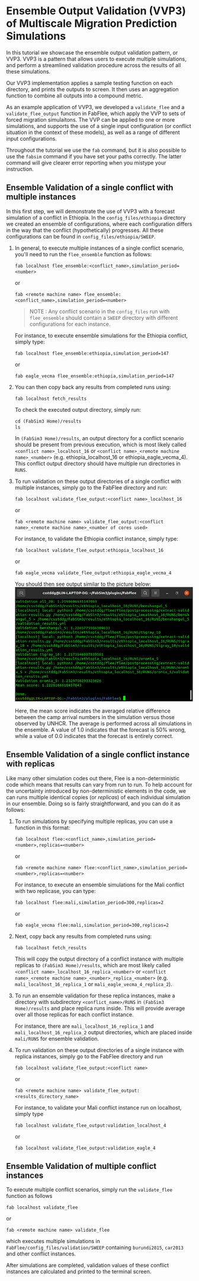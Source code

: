 Ensemble Output Validation (VVP3) of Multiscale Migration Prediction Simulations
======

In this tutorial we showcase the ensemble output validation pattern, or VVP3. VVP3 is a pattern that allows users to execute multiple simulations, and perform a streamlined validation procedure across the results of all these simulations.

Our VVP3 implementation applies a sample testing function on each directory, and prints the outputs to screen. It then uses an aggregation function to combine all outputs into a compound metric.

As an example application of VVP3, we developed a `validate_flee` and a `validate_flee_output` function in FabFlee, which apply the VVP to sets of forced migration simulaitons. The VVP can be applied to one or more simulations, and supports the use of a single input configuration (or conflict situation in the context of these models), as well as a range of different input configurations.

Throughout the tutorial we use the `fab` command, but it is also possible to use the `fabsim` command if you have set your paths correctly. The latter command will give clearer error reporting when you mistype your instruction.

## Ensemble Validation of a single conflict with multiple instances

In this first step, we will demonstrate the use of VVP3 with a forecast simulation of a conflict in Ethiopia. In the `config_files/ethiopia` directory we created an ensemble of configurations, where each configuration differs in the way that the conflict (hypothetically) progresses. All these configurations can be found in `config_files/ethiopia/SWEEP`.

1.  In general, to execute multiple instances of a single conflict scenario, you'll need to run the `flee_ensemble` function as follows:  
    ```
    fab localhost flee_ensemble:<conflict_name>,simulation_period=<number>
    ```
    or 
    ```
    fab <remote machine name> flee_ensemble:<conflict_name>,simulation_period=<number>
    ```
    > NOTE : Any conflict scenario in the `config_files` run with `flee_ensemble` should contain a `SWEEP` directory with different configurations for each instance. 

    For instance, to execute ensemble simulations for the Ethiopia conflict, simply type:
    ```
    fab localhost flee_ensemble:ethiopia,simulation_period=147
    ```
    or
    ```
    fab eagle_vecma flee_ensemble:ethiopia,simulation_period=147
    ```
    
2.  You can then copy back any results from completed runs using:
    ```
    fab localhost fetch_results
    ```
    To check the executed output directory, simply run:
    ```
    cd (FabSim3 Home)/results
    ls
    ```
    In `(FabSim3 Home)/results`, an output directory for a conflict scenario should be present from previous execution, which is most likely called `<conflict name>_localhost_16` or `<conflict name>_<remote machine name>_<number>` (e.g. ethiopia_localhost_16 or ethiopia_eagle_vecma_4). This conflict output directory should have multiple run directories in `RUNS`. 

3.  To run validation on these output directories of a single conflict with multiple instances, simply go to the FabFlee directory and run:
    ```
    fab localhost validate_flee_output:<conflict name>_localhost_16 
    ```    
    or
    ```
    fab <remote machine name> validate_flee_output:<conflict name>_<remote machine name>_<number of cores used> 
    ```
    
    For instance, to validate the Ethiopia conflict instance, simply type:
    ```
    fab localhost validate_flee_output:ethiopia_localhost_16
    ```
    or
    ```
    fab eagle_vecma validate_flee_output:ethiopia_eagle_vecma_4 
    ```
    
    You should then see output similar to the picture below:
    !["Example output"](vvp3-example.png)
    
    Here, the mean score indicates the averaged relative difference between the camp arrival numbers in the simulation versus those observed by UNHCR. The average is performed across all simulations in the ensemble. A value of 1.0 indicates that the forecast is 50% wrong, while a value of 0.0 indicates that the forecast is entirely correct.

## Ensemble Validation of a single conflict instance with replicas

Like many other simulation codes out there, Flee is a non-deterministic code which means that results can vary from run to run. To help account for the uncertainty introduced by non-deterministic elements in the code, we can runs multiple identical copies (or *replicas*) of each individual simulation in our ensemble. Doing so is fairly straightforward, and you can do it as follows:

1.  To run simulations by specifying multiple replicas, you can use a function in this format:
    ```
    fab localhost flee:<conflict_name>,simulation_period=<number>,replicas=<number>
    ```
    or 
    ```
    fab <remote machine name> flee:<conflict_name>,simulation_period=<number>,replicas=<number>
    ```
    For instance, to execute an ensemble simulations for the Mali conflict with two replicase, you can type:
    ```
    fab localhost flee:mali,simulation_period=300,replicas=2
    ```
    or
    ```
    fab eagle_vecma flee:mali,simulation_period=300,replicas=2
    ```
    
2.  Next, copy back any results from completed runs using:
    ```
    fab localhost fetch_results
    ```
    This will copy the output directory of a conflict instance with multiple replicas to `(FabSim3 Home)/results`, which are most likely called `<conflict name>_localhost_16_replica_<number>` or `<conflict name>_<remote machine name>_<number>_replica_<number>` (e.g. `mali_localhost_16_replica_1` or `mali_eagle_vecma_4_replica_2`). 
    
3.  To run an ensemble validation for these replica instances, make a directory with subdirectory `<conflict_name>/RUNS` in `(FabSim3 Home)/results` and place replica runs inside. This will provide average over all those replicas for each conflict instance. 
    
    For instance, there are `mali_localhost_16_replica_1` and `mali_localhost_16_replica_2` output directories, which are placed inside `mali/RUNS` for ensemble validation.      
    
4.  To run validation on these output directories of a single instance with replica instances, simply go to the FabFlee directory and run
    ```
    fab localhost validate_flee_output:<conflict name>
    ```    
    or
    ```
    fab <remote machine name> validate_flee_output:<results_directory_name>
    ```
    
    For instance, to validate your Mali conflict instance run on localhost, simply type
    ```
    fab localhost validate_flee_output:validation_localhost_4
    ```
    or
    ```
    fab localhost validate_flee_output:validation_eagle_4
    
## Ensemble Validation of multiple conflict instances

To execute multiple conflict scenarios, simply run the `validate_flee` function as follows  
```
fab localhost validate_flee
```
or 
```
fab <remote machine name> validate_flee
```
which executes multiple simulations in `FabFlee/config_files/validation/SWEEP` containing `burundi2015`, `car2013` and other conflict instances.
    
After simulations are completed, validation values of these conflict instances are calculated and printed to the terminal screen. 
